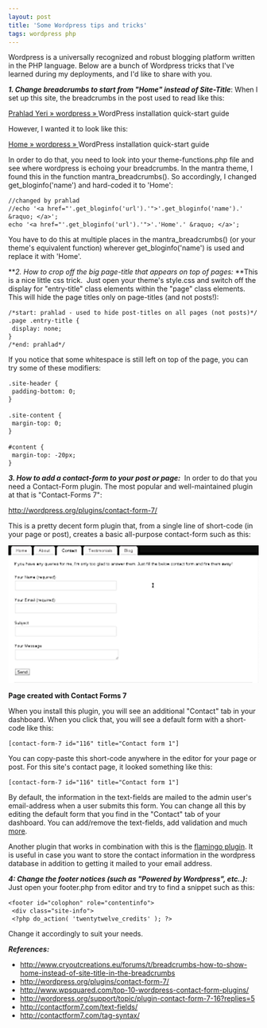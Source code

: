 ```yaml
---
layout: post
title: 'Some Wordpress tips and tricks'
tags: wordpress php
---
```


Wordpress is a universally recognized and robust blogging platform written in the PHP language. Below are a bunch of Wordpress tricks that I've learned during my deployments, and I'd like to share with you.

***1. Change breadcrumbs to start from "Home" instead of Site-Title***: When I set up this site, the breadcrumbs in the post used to read like this:

[Prahlad Yeri » ](https://prahladyeri.github.io/)[wordpress » ](https://prahladyeri.github.io/category/wordpress/)WordPress installation quick-start guide

However, I wanted it to look like this:

[Home » ](https://prahladyeri.github.io/)[wordpress » ](https://prahladyeri.github.io/category/wordpress/)WordPress installation quick-start guide

In order to do that, you need to look into your theme-functions.php file and see where wordpress is echoing your breadcrumbs. In the mantra theme, I found this in the function mantra\_breadcrumbs(). So accordingly, I changed get\_bloginfo('name') and hard-coded it to 'Home':

    //changed by prahlad
    //echo '<a href="'.get_bloginfo('url').'">'.get_bloginfo('name').' &raquo; </a>'; 
    echo '<a href="'.get_bloginfo('url').'">'.'Home'.' &raquo; </a>';

You have to do this at multiple places in the mantra\_breadcrumbs() (or your theme's equivalent function) wherever get\_bloginfo('name') is used and replace it with 'Home'.

***2. How to crop off the big page-title that appears on top of pages:* **This is a nice little css trick.  Just open your theme's style.css and switch off the display for "entry-title" class elements within the "page" class elements. This will hide the page titles only on page-titles (and not posts!):

    /*start: prahlad - used to hide post-titles on all pages (not posts)*/
    .page .entry-title {
     display: none;
    }
    /*end: prahlad*/

If you notice that some whitespace is still left on top of the page, you can try some of these modifiers:

    .site-header {
     padding-bottom: 0;
    }

    .site-content {
     margin-top: 0;
    }

    #content {
     margin-top: -20px;
    }

***3. How to add a contact-form to your post or page:***  In order to do that you need a Contact-Form plugin. The most popular and well-maintained plugin at that is "Contact-Forms 7":

<http://wordpress.org/plugins/contact-form-7/>

This is a pretty decent form plugin that, from a single line of short-code (in your page or post), creates a basic all-purpose contact-form such as this:

![Page created with Contact Forms 7](/uploads/old/Contact-Forms-7.png)

**Page created with Contact Forms 7**

When you install this plugin, you will see an additional "Contact" tab in your dashboard. When you click that, you will see a default form with a short-code like this:

    [contact-form-7 id="116" title="Contact form 1"]

You can copy-paste this short-code anywhere in the editor for your page or post. For this site's contact page, it looked something like this:

    [contact-form-7 id="116" title="Contact form 1"]

By default, the information in the text-fields are mailed to the admin user's email-address when a user submits this form. You can change all this by editing the default form that you find in the "Contact" tab of your dashboard. You can add/remove the text-fields, add validation and much [more](http://contactform7.com/tag-syntax/).

Another plugin that works in combination with this is the [flamingo plugin](http://wordpress.org/plugins/flamingo). It is useful in case you want to store the contact information in the wordpress database in addition to getting it mailed to your email address.

***4: Change the footer notices (such as "Powered by Wordpress", etc..):*** Just open your footer.php from editor and try to find a snippet such as this:

    <footer id="colophon" role="contentinfo">
     <div class="site-info">
     <?php do_action( 'twentytwelve_credits' ); ?>

Change it accordingly to suit your needs.

***References:***

- <http://www.cryoutcreations.eu/forums/t/breadcrumbs-how-to-show-home-instead-of-site-title-in-the-breadcrumbs>
- <http://wordpress.org/plugins/contact-form-7/>
- <http://www.wpsquared.com/top-10-wordpress-contact-form-plugins/>
- <http://wordpress.org/support/topic/plugin-contact-form-7-16?replies=5>
- <http://contactform7.com/text-fields/>
- <http://contactform7.com/tag-syntax/>
